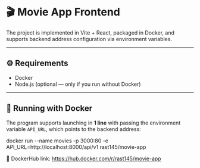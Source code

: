 # 🎬 Movie App Frontend

The project is implemented in Vite + React, packaged in Docker, and supports backend address configuration via environment variables.

---

## ⚙️ Requirements

- Docker
- Node.js (optional — only if you run without Docker)

---

## 🚀 Running with Docker

The program supports launching in **1 line** with passing the environment variable `API_URL`, which points to the backend address:

docker run --name movies -p 3000:80 -e API_URL=http://localhost:8000/api/v1 rast145/movie-app

🐳 DockerHub link: https://hub.docker.com/r/rast145/movie-app

 
